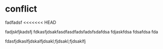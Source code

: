 # conflict
fadfadsf
<<<<<<< HEAD


fadjskfjkadsfj
fdkasfjdsakfasdfasdfadsfadsfsdafdsa
fdjaskfdsa
fdsafdsa
fda


fdasfjdkaslfjdskalfjdsakl;fjdsakl;fjdsaklfj
